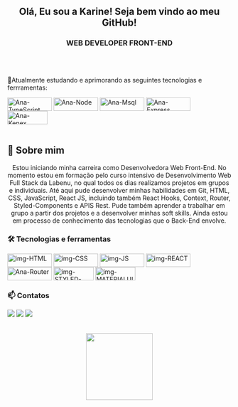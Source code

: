 <h2 align="center">Olá, Eu sou a Karine! Seja bem vindo ao meu GitHub!</h2>

<h3 align="center" color=\"red\"> WEB DEVELOPER FRONT-END</h3>

</br>
</br>

<p>🌱Atualmente estudando e aprimorando as seguintes tecnologias e ferrramentas:</p>
<div style="display: inline_block" >
  <img align="center" alt="Ana-TypeScript" height="30" width="100" src="https://img.shields.io/badge/TypeScript-007ACC?style=for-the-badge&logo=typescript&logoColor=white">
  <img align="center" alt="Ana-Node"  height="30" width="100" src="https://img.shields.io/badge/Node.js-43853D?style=for-the-badge&logo=node.js&logoColor=white">
  <img align="center" alt="Ana-Msql"  height="30" width="100" src="https://img.shields.io/badge/MySQL-00000F?style=for-the-badge&logo=mysql&logoColor=white">
  <img align="center" alt="Ana-Express" height="30" width="100" src="https://img.shields.io/badge/Express.js-404D59?style=for-the-badge">
  <img align="center" alt="Ana-Kenex" height="30" width="90"  src="https://user-images.githubusercontent.com/94838711/162090383-e42cb45a-4502-476e-9de8-dda56790c088.png">
</div>

</br>

<h2> 📄 Sobre mim </h2>
 <p align="center">Estou iniciando minha carreira como Desenvolvedora Web Front-End. No momento estou em formação pelo curso intensivo de Desenvolvimento Web Full Stack da Labenu, no qual todos os dias realizamos projetos em grupos e individuais. Até aqui pude desenvolver minhas habilidades em Git, HTML, CSS, JavaScript, React JS, incluindo também React Hooks, Context, Router, Styled-Components e APIS Rest. Pude também aprender a trabalhar em grupo a partir dos projetos e a desenvolver minhas soft skills. Ainda estou em processo de conhecimento das tecnologias que o Back-End envolve.</p>
 
 <div>
   <h3> 🛠 Tecnologias e ferramentas </h3>
  <img align="center" alt="img-HTML" height="30" width="100" src="https://img.shields.io/badge/HTML5-E34F26?style=for-the-badge&logo=html5&logoColor=white">
  <img align="center" alt="img-CSS" height="30" width="100" src="https://img.shields.io/badge/CSS3-1572B6?style=for-the-badge&logo=css3&logoColor=white">
  <img align="center" alt="img-JS" height="30" width="100" src="https://img.shields.io/badge/JavaScript-F7DF1E?style=for-the-badge&logo=javascript&logoColor=black">
  <img align="center" alt="img-REACT" height="30" width="100" src="https://img.shields.io/badge/React-20232A?style=for-the-badge&logo=react&logoColor=61DAFB">
  <img align="center" alt=" Ana-Router" height="30" width="100" src="https://img.shields.io/badge/React_Router-CA4245?style=for-the-badge&logo=react-router&logoColor=white">
  
  <img align="center" alt="img-STYLED-COMPONENTS" height="30" width="90" src="https://img.shields.io/badge/styled--components-DB7093?style=for-the-badge&logo=styled-components&logoColor=white"/>
  <img align="center" alt="img-MATERIALUI" height="30" width="90" src="https://img.shields.io/badge/Material--UI-0081CB?style=for-the-badge&logo=material-ui&logoColor=white">
</div>

 <h3> 📫 Contatos </h3>
<div style="display: inline_block">
  <a href="https://www.linkedin.com/in/ana-karine-739b94142/" target="_blank"><img src="https://img.shields.io/badge/-LinkedIn-%230077B5?style=for-the-badge&logo=linkedin&logoColor=white" target="_blank"></a>
  <a href = "mailto:karinesantos364@gmail.com"><img src="https://img.shields.io/badge/Gmail-D14836?style=for-the-badge&logo=gmail&logoColor=white" target="_blank"></a>
  <a href="https://www.instagram.com/akarinee__/" target="_blank"><img src="https://img.shields.io/badge/-Instagram-%23E4405F?style=for-the-badge&logo=instagram&logoColor=white" target="_blank"></a>
</div>

</br>
</br>

<div style="display: inline_block"align="center">
  <a href="https://github.com/AnaKarine27">
  <img height="150em" align="center" src="https://github-readme-stats.vercel.app/api?username=AnaKarine27&show_icons=true&theme=radical&include_all_commits=true&count_private=true"/>
</div>
  
 ##

